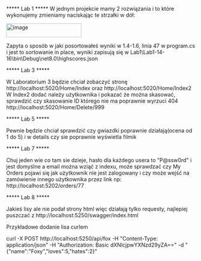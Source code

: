 ***** Lab 1 *****
W jednym projekcie mamy 2 rozwiązania i to które wykonujemy zmieniamy naciskając te strzałki w dół:

<img width="200" height="37" alt="image" src="https://github.com/user-attachments/assets/d872a84a-c0da-405c-aa7d-c3ffb9d18f3a" />

Zapyta o sposób w jaki posortowałeś wyniki w 1.4-1.6, linia 47 w program.cs i jest to sortowanie in place, wyniki zapisują się w Lab1\Lab1-14-16\bin\Debug\net8.0\highscores.json


***** Lab 3 *****

W Laboratorium 3 będzie chciał zobaczyć stronę http://localhost:5020/Home/Index oraz http://localhost:5020/Home/Index2
W Index2 dodać należy użytkownika i pokazać że można skasować, sprawdzić czy skasowanie ID którego nie ma poprawnie wyrzuci 404 http://localhost:5020/Home/Delete/999

***** Lab 5 *****

Pewnie będzie chciał sprawdzić czy gwiazdki poprawnie działają(ocena od 1 do 5) i w details czy sie poprawnie wyświetla filmik


***** Lab 7 *****

Chuj jeden wie co tam sie dzieje, hasło dla każdego usera to "P@ssw0rd" i jest domyślne a email można wziąć z indexu, może sprawdzać czy My Orders pojawi się jak użytkownik nie jest zalogowany i czy może wejść na zamówienie innego użytkownika przez link np: http://localhost:5202/orders/77


***** Lab 8 *****

Jakieś lisy ale nie podał strony html więc działają tylko requesty, najlepiej puszczać z http://localhost:5250/swagger/index.html

Przykładowe dodanie lisa curlem

curl -X POST http://localhost:5250/api/fox -H "Content-Type: application/json" -H "Authorization: Basic dXNlcjpwYXNzd29yZA==" -d "{\"name\":\"Foxy\",\"loves\":5,\"hates\":2}"
